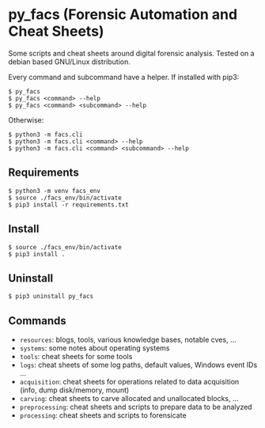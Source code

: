 # py_facs (Forensic Automation and Cheat Sheets)

Some scripts and cheat sheets around digital forensic analysis.
Tested on a debian based GNU/Linux distribution.  

Every command and subcommand have a helper.
If installed with pip3:
```
$ py_facs
$ py_facs <command> --help
$ py_facs <command> <subcommand> --help
```

Otherwise:
```
$ python3 -m facs.cli
$ python3 -m facs.cli <command> --help
$ python3 -m facs.cli <command> <subcommand> --help
```


## Requirements
```
$ python3 -m venv facs_env
$ source ./facs_env/bin/activate
$ pip3 install -r requirements.txt
```

## Install
```
$ source ./facs_env/bin/activate
$ pip3 install .
```

## Uninstall
```
$ pip3 uninstall py_facs
```

## Commands
- `resources`: blogs, tools, various knowledge bases, notable cves, ...
- `systems`: some notes about operating systems
- `tools`: cheat sheets for some tools
- `logs`: cheat sheets of some log paths, default values, Windows event IDs ...
- `acquisition`: cheat sheets for operations related to data acquisition (info, dump disk/memory, mount)
- `carving`: cheat sheets to carve allocated and unallocated blocks, ...
- `preprocessing`: cheat sheets and scripts to prepare data to be analyzed
- `processing`: cheat sheets and scripts to forensicate
